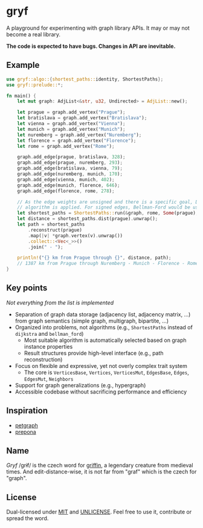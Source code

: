 # gryf

A playground for experimenting with graph library APIs. It may or may not become
a real library.

**The code is expected to have bugs. Changes in API are inevitable.**

## Example

```rust
use gryf::algo::{shortest_paths::identity, ShortestPaths};
use gryf::prelude::*;

fn main() {
    let mut graph: AdjList<&str, u32, Undirected> = AdjList::new();

    let prague = graph.add_vertex("Prague");
    let bratislava = graph.add_vertex("Bratislava");
    let vienna = graph.add_vertex("Vienna");
    let munich = graph.add_vertex("Munich");
    let nuremberg = graph.add_vertex("Nuremberg");
    let florence = graph.add_vertex("Florence");
    let rome = graph.add_vertex("Rome");

    graph.add_edge(prague, bratislava, 328);
    graph.add_edge(prague, nuremberg, 293);
    graph.add_edge(bratislava, vienna, 79);
    graph.add_edge(nuremberg, munich, 170);
    graph.add_edge(vienna, munich, 402);
    graph.add_edge(munich, florence, 646);
    graph.add_edge(florence, rome, 278);

    // As the edge weights are unsigned and there is a specific goal, Dijktra's
    // algorithm is applied. For signed edges, Bellman-Ford would be used.
    let shortest_paths = ShortestPaths::run(&graph, rome, Some(prague), identity).unwrap();
    let distance = shortest_paths.dist(prague).unwrap();
    let path = shortest_paths
        .reconstruct(prague)
        .map(|v| *graph.vertex(v).unwrap())
        .collect::<Vec<_>>()
        .join(" - ");

    println!("{} km from Prague through {}", distance, path);
    // 1387 km from Prague through Nuremberg - Munich - Florence - Rome
}
```

## Key points

*Not everything from the list is implemented*

* Separation of graph data storage (adjacency list, adjacency matrix, ...) from graph semantics (simple graph, multigraph, bipartite, ...)
* Organized into problems, not algorithms (e.g., `ShortestPaths` instead of `dijkstra` and `bellman_ford`)
  * Most suitable algorithm is automatically selected based on graph instance properties
  * Result structures provide high-level interface (e.g., path reconstruction)
* Focus on flexible and expressive, yet not overly complex trait system
  * The core is `VerticesBase`, `Vertices`, `VerticesMut`, `EdgesBase`, `Edges`, `EdgesMut`, `Neighbors`
* Support for graph generalizations (e.g., hypergraph)
* Accessible codebase without sacrificing performance and efficiency

## Inspiration

* [petgraph](https://github.com/petgraph/petgraph)
* [prepona](https://github.com/maminrayej/prepona)

## Name

*Gryf* /ɡrɨf/ is the czech word for
[griffin](https://en.wikipedia.org/wiki/Griffin), a legendary creature from
medieval times. And edit-distance-wise, it is not far from "graf" which is the
czech for "graph".

## License

Dual-licensed under [MIT](LICENSE) and [UNLICENSE](UNLICENSE). Feel free to use
it, contribute or spread the word.
